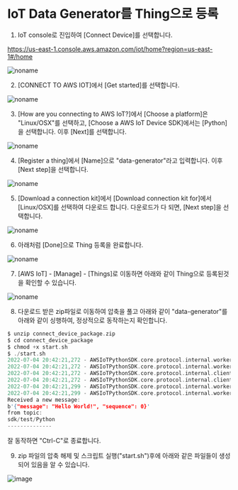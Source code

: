 # IoT Data Generator를 Thing으로 등록

1) IoT console로 진입하여 [Connect Device]를 선택합니다.

https://us-east-1.console.aws.amazon.com/iot/home?region=us-east-1#/home

![noname](https://user-images.githubusercontent.com/52392004/177144145-2064a088-6ddf-4019-be82-f91271c8b1b0.png)


2) [CONNECT TO AWS IOT]에서 [Get started]를 선택합니다. 

![noname](https://user-images.githubusercontent.com/52392004/177144332-53aa07e9-7b78-421a-95f3-ac3d273c0463.png)

3) [How are you connecting to AWS IoT?]에서 [Choose a platform]은 "Linux/OSX"를 선택하고, [Choose a AWS IoT Device SDK]에서는 [Python]을 선택합니다. 이후 [Next]를 선택합니다. 

![noname](https://user-images.githubusercontent.com/52392004/177144832-6f7124bf-dad9-438b-86a9-dcfaba345f04.png)


4) [Register a thing]에서 [Name]으로 "data-generator"라고 입력합니다. 이후 [Next step]을 선택합니다. 

![noname](https://user-images.githubusercontent.com/52392004/177145168-6bb6559e-137c-428c-9184-2541cb552507.png)

5) [Download a connection kit]에서 [Download connection kit for]에서 [Linux/OSX]를 선택하여 다운로드 합니다. 다운로드가 다 되면, [Next step]을 선택합니다. 

![noname](https://user-images.githubusercontent.com/52392004/177145451-494b1dfe-2e2d-47b4-ad4f-666b30cbab1c.png)

6) 아래처럼 [Done]으로 Thing 등록을 완료합니다. 

![noname](https://user-images.githubusercontent.com/52392004/177145729-d4e06410-b964-4d8a-94ca-3de66e4992c0.png)

7) [AWS IoT] - [Manage] - [Things]로 이동하면 아래와 같이 Thing으로 등록된것을 확인할 수 있습니다.

![noname](https://user-images.githubusercontent.com/52392004/177145952-854e7e08-6afe-4ba8-8913-6a1b2a54539c.png)

8) 다운로드 받은 zip파일로 이동하여 압축을 풀고 아래와 같이 "data-generator"를 아래와 같이 싱행하여, 정상적으로 동작하는지 확인합니다. 

```c
$ unzip connect_device_package.zip
$ cd connect_device_package
$ chmod +x start.sh
$ ./start.sh
2022-07-04 20:42:21,272 - AWSIoTPythonSDK.core.protocol.internal.workers - DEBUG - Produced [puback] event
2022-07-04 20:42:21,272 - AWSIoTPythonSDK.core.protocol.internal.workers - DEBUG - Dispatching [puback] event
2022-07-04 20:42:21,272 - AWSIoTPythonSDK.core.protocol.internal.clients - DEBUG - Invoking custom event callback...
2022-07-04 20:42:21,272 - AWSIoTPythonSDK.core.protocol.internal.clients - DEBUG - This custom event callback is for pub/sub/unsub, removing it after invocation...
2022-07-04 20:42:21,299 - AWSIoTPythonSDK.core.protocol.internal.workers - DEBUG - Produced [message] event
2022-07-04 20:42:21,299 - AWSIoTPythonSDK.core.protocol.internal.workers - DEBUG - Dispatching [message] event
Received a new message:
b'{"message": "Hello World!", "sequence": 0}'
from topic:
sdk/test/Python
--------------
```

잘 동작하면 "Ctrl-C"로 종료합니다. 


9) zip 파일의 압축 해제 및 스크립트 실행("start.sh")후에 아래와 같은 파일들이 생성되어 있음을 알 수 있습니다.

![image](https://user-images.githubusercontent.com/52392004/177213906-dbe60ea2-1c21-46e6-9499-d2c1f6a42f6b.png)






